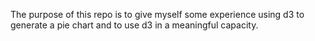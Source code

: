 The purpose of this repo is to give myself some experience using d3 to generate a pie chart and to use d3 in a meaningful capacity.
